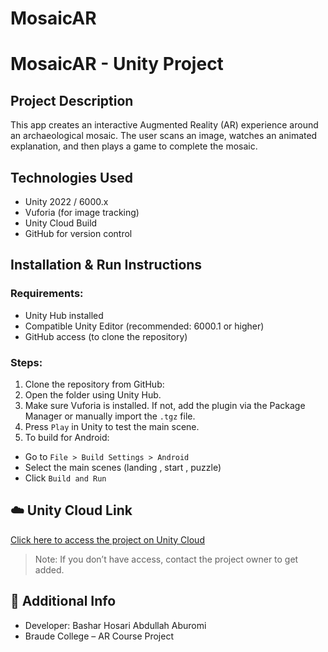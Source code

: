 # MosaicAR
# MosaicAR - Unity Project

## Project Description
This app creates an interactive Augmented Reality (AR) experience around an archaeological mosaic. The user scans an image, watches an animated explanation, and then plays a game to complete the mosaic.

## Technologies Used
- Unity 2022 / 6000.x
- Vuforia (for image tracking)
- Unity Cloud Build
- GitHub for version control

## Installation & Run Instructions

### Requirements:
- Unity Hub installed
- Compatible Unity Editor (recommended: 6000.1 or higher)
- GitHub access (to clone the repository)

### Steps:
1. Clone the repository from GitHub:  
2. Open the folder using Unity Hub.
3. Make sure Vuforia is installed. If not, add the plugin via the Package Manager or manually import the `.tgz` file.
4. Press `Play` in Unity to test the main scene.
5. To build for Android:
- Go to `File > Build Settings > Android`
- Select the main scenes (landing , start , puzzle)
- Click `Build and Run`

## ☁️ Unity Cloud Link
[Click here to access the project on Unity Cloud](https://cloud.unity.com/home/organizations/18968261051510/projects/cc7d9b56-4437-4473-a985-0b2e33f5feba)

> Note: If you don’t have access, contact the project owner to get added.

## 📝 Additional Info
- Developer: Bashar Hosari  Abdullah Aburomi
- Braude College – AR Course Project
